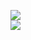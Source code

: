 [![](https://img.shields.io/badge/Made%20With-Github%20Spray-lightgrey.svg?style=for-the-badge&logo=github)](https://github.com/Annihil/github-spray#23436)  
[![](https://i.imgur.com/2DrTn0Z.gif)](https://github.com/Annihil/github-spray)